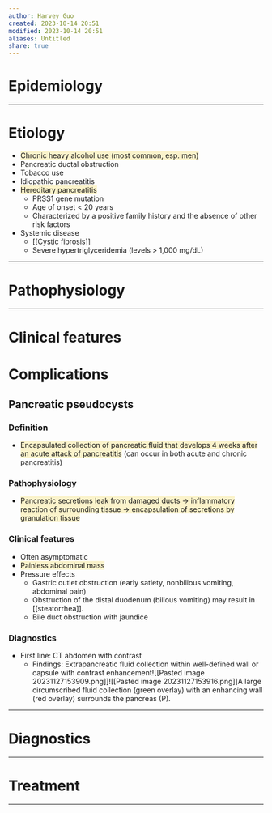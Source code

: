 ```yaml
---
author: Harvey Guo
created: 2023-10-14 20:51
modified: 2023-10-14 20:51
aliases: Untitled
share: true
---
```

# Epidemiology


---
# Etiology
- <span style="background:rgba(240, 200, 0, 0.2)">Chronic heavy alcohol use (most common, esp. men)</span>
- Pancreatic ductal obstruction
- Tobacco use
- Idiopathic pancreatitis
- <span style="background:rgba(240, 200, 0, 0.2)">Hereditary pancreatitis</span>
	- PRSS1 gene mutation
	- Age of onset < 20 years
	- Characterized by a positive family history and the absence of other risk factors
- Systemic disease
	- [[Cystic fibrosis]]
	- Severe hypertriglyceridemia (levels > 1,000 mg/dL)

---
# Pathophysiology


---
# Clinical features

# Complications
## Pancreatic pseudocysts
### Definition
- <span style="background:rgba(240, 200, 0, 0.2)">Encapsulated collection of pancreatic fluid that develops 4 weeks after an acute attack of pancreatitis</span> (can occur in both acute and chronic pancreatitis)
### Pathophysiology
- <span style="background:rgba(240, 200, 0, 0.2)">Pancreatic secretions leak from damaged ducts → inflammatory reaction of surrounding tissue → encapsulation of secretions by granulation tissue</span>
### Clinical features
- Often asymptomatic
- <span style="background:rgba(240, 200, 0, 0.2)">Painless abdominal mass</span>
- Pressure effects
	- Gastric outlet obstruction (early satiety, nonbilious vomiting, abdominal pain)
	- Obstruction of the distal duodenum (bilious vomiting) may result in [[steatorrhea]].
	- Bile duct obstruction with jaundice
### Diagnostics
- First line: CT abdomen with contrast  
	- Findings: Extrapancreatic fluid collection within well-defined wall or capsule with contrast enhancement![[Pasted image 20231127153909.png]]![[Pasted image 20231127153916.png]]A large circumscribed fluid collection (green overlay) with an enhancing wall (red overlay) surrounds the pancreas (P).

---
# Diagnostics


---
# Treatment


---
